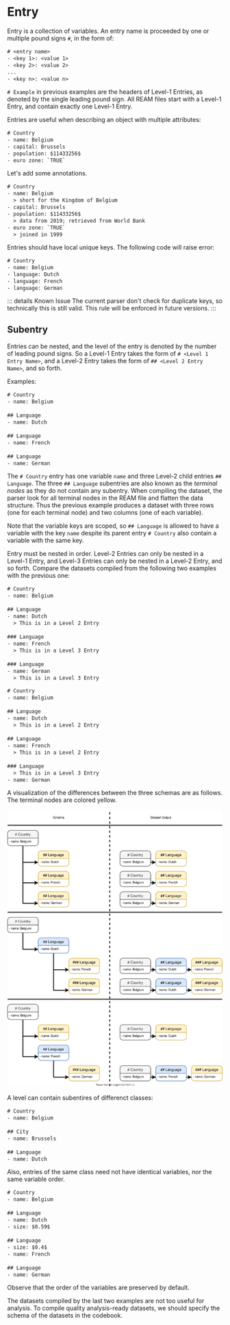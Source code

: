 # Entry

Entry is a collection of variables.
An entry name is proceeded by one or multiple pound signs `#`, in the form of:

```ream
# <entry name>
- <key 1>: <value 1>
- <key 2>: <value 2>
...
- <key n>: <value n>
```
`# Example` in previous examples are the headers of Level-1 Entries, as denoted by the single leading pound sign.
All REAM files start with a Level-1 Entry, and contain exactly one Level-1 Entry.

Entries are useful when describing an object with multiple attributes:

```ream
# Country
- name: Belgium
- capital: Brussels
- population: $11433256$
- euro zone: `TRUE`
```

<EditorLite-EditorLite item="entry1" />

Let's add some annotations.
```ream
# Country
- name: Belgium
  > short for the Kingdom of Belgium
- capital: Brussels
- population: $11433256$
  > data from 2019; retrieved from World Bank
- euro zone: `TRUE`
  > joined in 1999
```

<EditorLite-EditorLite item="entry2" />

Entries should have local unique keys.
The following code will raise error:
```ream
# Country
- name: Belgium
- language: Dutch
- language: French
- language: German
```
::: details Known Issue
The current parser don't check for duplicate keys, so technically this is still valid.
This rule will be enforced in future versions.
:::

## Subentry

Entries can be nested, and the level of the entry is denoted by the number of leading pound signs.
So a Level-1 Entry takes the form of `# <Level 1 Entry Name>`, and a Level-2 Entry takes the form of `## <Level 2 Entry Name>`, and so forth.

Examples:
```ream
# Country
- name: Belgium

## Language
- name: Dutch

## Language
- name: French

## Language
- name: German
```
<EditorLite-EditorLite item="entry3" />

The `# Country` entry has one variable `name` and three Level-2 child entries `## Language`.
The three `## Language`  subentries are also known as the *terminal nodes* as they do not contain any subentry.
When compiling the dataset, the parser look for all terminal nodes in the REAM file and flatten the data structure.
Thus the previous example produces a dataset with three rows (one for each terminal node) and two columns (one of each variable).

Note that the variable keys are scoped, so `## Language` is allowed to have a variable with the key `name` despite its parent entry `# Country` also contain a variable with the same key.

Entry must be nested in order.
Level-2 Entries can only be nested in a Level-1 Entry, and Level-3 Entries can only be nested in a Level-2 Entry, and so forth.
Compare the datasets compiled from the following two examples with the previous one:
```ream
# Country
- name: Belgium

## Language
- name: Dutch
  > This is in a Level 2 Entry

### Language
- name: French
  > This is in a Level 3 Entry

### Language
- name: German
  > This is in a Level 3 Entry
```
<EditorLite-EditorLite item="entry4" />

```ream
# Country
- name: Belgium

## Language
- name: Dutch
  > This is in a Level 2 Entry

## Language
- name: French
  > This is in a Level 2 Entry

### Language
  > This is in a Level 3 Entry
- name: German
```

<EditorLite-EditorLite item="entry5" />

A visualization of the differences between the three schemas are as follows.
The terminal nodes are colored yellow.

![tree](./tree.svg)


A level can contain subentires of differenct classes:

```ream
# Country
- name: Belgium

## City
- name: Brussels

## Language
- name: Dutch
```

<EditorLite-EditorLite item="entry6" />

Also, entries of the same class need not have identical variables, nor the same variable order.
```ream
# Country
- name: Belgium

## Language
- name: Dutch
- size: $0.59$

## Language
- size: $0.4$
- name: French

## Language
- name: German
```


<EditorLite-EditorLite item="entry7" />

Observe that the order of the variables are preserved by default.

The datasets compiled by the last two examples are not too useful for analysis.
To compile quality analysis-ready datasets, we should specify the schema of the datasets in the codebook.
